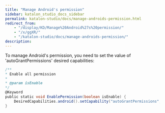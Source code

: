 ```yaml
---
title: "Manage Android's permission" 
sidebar: katalon_studio_docs_sidebar
permalink: katalon-studio/docs/manage-androids-permission.html 
redirect_from:
    - "/display/KD/Manage%20Android%27s%20permission/"
    - "/x/ggXR/"
    - "/katalon-studio/docs/manage-androids-permission/"
description: 
---
```

To manage Android's permission, you need to set the value of 'autoGrantPermissions' desired capabilities:

```groovy
/**
* Enable all permission
* 
* @param isEnable
*/
@Keyword
public static void EnablePermission(boolean isEnable) {
    DesiredCapabilities.android().setCapability("autoGrantPermissions", isEnable);
}
```
